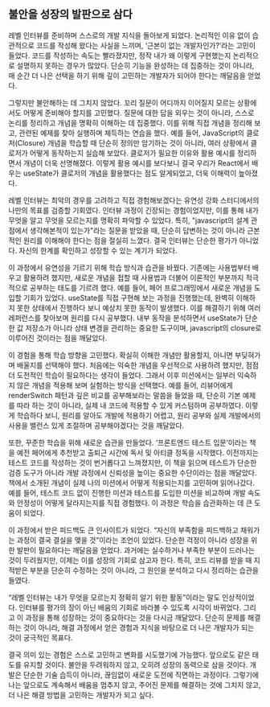 ## 불안을 성장의 발판으로 삼다

레벨 인터뷰를 준비하며 스스로의 개발 지식을 돌아보게 되었다. 논리적인 이유 없이 습관적으로 코드를 작성해 왔다는 사실을 느끼며, ‘근본이 없는 개발자인가?’라는 고민이 들었다. 코드를 작성하는 속도는 빨라졌지만, 정작 내가 왜 이렇게 구현했는지 논리적으로 설명하지 못하는 경우가 많았다. 단순히 기능을 완성하는 데 집중하는 것이 아니라, 매 순간 더 나은 선택을 하기 위해 깊이 고민하는 개발자가 되어야 한다는 깨달음을 얻었다.

그렇지만 불안해하는 데 그치지 않았다. 꼬리 질문이 어디까지 이어질지 모르는 상황에서도 어떻게 준비해야 할지를 고민했다. 질문에 대한 답을 외우는 것이 아니라, 스스로 논리를 정리하고 개념을 명확히 이해하는 데 집중했다. 이를 위해 직접 개념을 정리해 보고, 관련된 예제를 찾아 실행하며 체득하는 연습을 했다. 예를 들어, JavaScript의 클로저(Closure) 개념을 학습할 때 단순히 정의만 암기하는 것이 아니라, 여러 상황에서 클로저가 어떻게 동작하는지 실습해 보았다. 클로저가 필요한 이유와 활용 예시를 정리하면서 개념이 더욱 선명해졌다. 이렇게 활용 예시를 보다보니 결국 우리가 React에서 배우는 useState가 클로저의 개념을 활용했다는 점도 알게되었고, 더욱 이해력이 높아졌다.

레벨 인터뷰는 최악의 경우를 고려하고 직접 경험해보겠다는 유연성 강화 스터디에서의 나만의 목표를 검증할 기회였다. 인터뷰 과정이 긴장되는 경험이었지만, 이를 통해 내가 무엇을 알고 무엇을 모르는지를 명확히 파악할 수 있었다. 특히, "javascript의 설계 관점에서 생각해본적이 있는가"라는 질문을 받았을 때, 단순히 답변하는 것이 아니라 근본적인 원리를 이해해야 한다는 점을 절실히 느꼈다. 결국 인터뷰는 단순한 평가가 아니었다. 자신의 한계를 확인하고 성장할 수 있는 계기가 되었다.

이 과정에서 유연성을 기르기 위해 학습 방식과 습관을 바꿨다. 기존에는 사용법부터 배우고 활용하려 했지만, 새로운 개념을 접할 때 사용법과 더불어 이론적인 부분까지 적극적으로 공부하는 태도를 기르려 했다. 예를 들어, 페어 프로그래밍에서 새로운 개념을 도입할 기회가 있었다. useState를 직접 구현해 보는 과정을 진행했는데, 완벽히 이해하지 못한 상태에서 진행하다 보니 예상치 못한 동작이 발생했다. 이를 해결하기 위해 여러 레퍼런스를 찾아보며 원리를 다시 공부했다. 내부 동작을 분석하면서 useState가 단순한 값 저장소가 아니라 상태 변경을 관리하는 중요한 도구이며, javascript의 closure로 이루어진 것이라는 점을 깨달았다.

이 경험을 통해 학습 방향을 고민했다. 확실히 이해한 개념만 활용할지, 아니면 부딪혀가며 배울지를 선택해야 했다. 처음에는 익숙한 개념을 우선적으로 사용하려 했지만, 점점 더 도전적인 학습이 필요하다는 생각이 들었다. 그래서 이후 미션에서는 일부러 익숙하지 않은 개념을 적용해 보며 실험하는 방식을 선택했다. 예를 들어, 리뷰어에게 renderSwitch 패턴과 깊은 비교를 공부해보라는 말씀을 들었을 때, 단순히 기본 예제를 따라 하는 것이 아니라, 실제 내 코드에 적용할 수 있게 커스텀하며 공부하였다. 이렇게 학습하다 보니, 원리를 알아도 개발에 적용하기 어렵고, 원리 공부와 실제 개발에서의 사용을 밸런스 있게 조절하며 공부해야겠다는 것을 깨달았다.

또한, 꾸준한 학습을 위해 새로운 습관을 만들었다. ‘프론트엔드 테스트 입문’이라는 책을 예전 페어에게 추천받고 출퇴근 시간에 독서 및 아티클 정독을 시작했다. 이전까지는 테스트 코드를 작성하는 것이 번거롭다고 느껴졌지만, 이 책을 읽으며 테스트가 단순한 검증 도구가 아니라 개발 과정에서 신뢰성을 높이는 중요한 수단이라는 점을 깨달았다. 책에서 소개된 개념이 실제 나의 미션에서 어떻게 적용되는지를 고민하며 읽어나갔다. 예를 들어, 테스트 코드 없이 진행한 미션과 테스트를 도입한 미션을 비교하며 개발 속도와 안정성이 어떻게 달라지는지를 직접 경험했다. 이 과정은 학습을 습관화하는 데 큰 도움이 되었다.

이 과정에서 받은 피드백도 큰 인사이트가 되었다. “자신의 부족함을 피드백하고 채워가는 과정이 결국 결실을 맺을 것”이라는 조언이 있었다. 단순한 걱정이 아니라 성장을 위한 발판이 필요하다는 깨달음을 얻었다. 과거에는 실수하거나 부족한 부분이 드러나는 것이 두려웠지만, 이제는 이를 성장의 기회로 삼고자 한다. 특히, 코드 리뷰를 받을 때 지적받은 부분을 단순히 수정하는 것이 아니라, 그 원인을 분석하고 다시 정리하는 습관을 들였다.

“레벨 인터뷰는 내가 무엇을 모르는지 정확히 알기 위한 활동”이라는 말도 인상적이었다. 인터뷰를 평가의 장이 아닌 배움의 기회로 바라볼 수 있도록 시각이 바뀌었다. 그리고 이 과정을 통해 성장하는 것이 중요하다는 것을 다시금 깨달았다. 단순히 문제를 해결하는 것이 아니라, 해결 과정에서 얻은 경험과 지식을 바탕으로 더 나은 개발자가 되는 것이 궁극적인 목표다.

결국 의미 있는 경험은 스스로 고민하고 변화를 시도했기에 가능했다. 앞으로도 같은 태도를 유지할 것이다. 불안을 두려워하지 않고, 오히려 성장의 동력으로 삼을 것이다. 개발은 단순한 기술 습득이 아니라, 끊임없이 새로운 도전에 직면하는 과정이다. 그렇기에 나는 앞으로도 계속해서 배움을 멈추지 않고, 주어진 문제를 해결하는 것에 그치지 않고, 더 나은 해결 방법을 고민하는 개발자가 되고 싶다.
